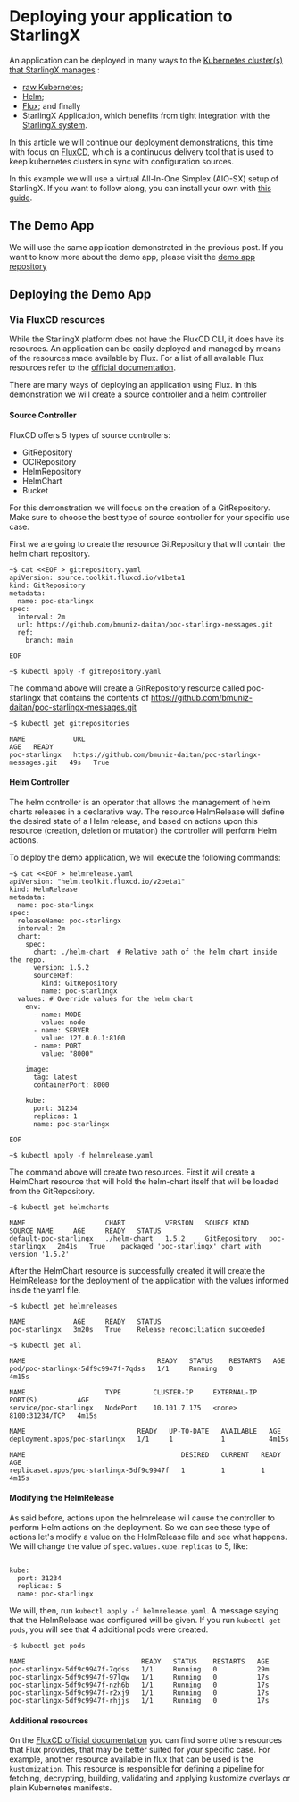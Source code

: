 # Deploying your application to StarlingX

An application can be deployed in many ways to the 
[Kubernetes cluster(s) that StarlingX manages](https://docs.starlingx.io/operations/k8s_cluster.html)
:

- [raw Kubernetes](https://kubernetes.io/docs/tutorials/kubernetes-basics/deploy-app/deploy-intro/);
- [Helm](https://helm.sh/docs/intro/using_helm/#helm-install-installing-a-package);
- [Flux](https://fluxcd.io/); and finally
- StarlingX Application, which benefits from tight integration with the
  [StarlingX system](https://opendev.org/starlingx/config).

In this article we will continue our deployment demonstrations, this time with
focus on [FluxCD](https://fluxcd.io/), which is a continuous delivery tool that
is used to keep kubernetes clusters in sync with configuration sources.

In this example we will use a virtual All-In-One Simplex (AIO-SX) setup of
StarlingX. If you want to follow along, you can install your own with
[this guide](https://docs.starlingx.io/deploy_install_guides/release/virtual/automated_install.html#dashboards).


## The Demo App

We will use the same application demonstrated in the previous post. If you want
to know more about the demo app, please visit the
[demo app repository](https://github.com/bmuniz-daitan/poc-starlingx-messages)


## Deploying the Demo App

### Via FluxCD resources

While the StarlingX platform does not have the FluxCD CLI, it does have its
resources. An application can be easily deployed and managed by means of the
resources made available by Flux. For a list of all available Flux resources
refer to the [official documentation](https://fluxcd.io/flux/components/).


There are many ways of deploying an application using Flux. In this demonstration
we will create a source controller and a helm controller

#### Source Controller

FluxCD offers 5 types of source controllers:

- GitRepository
- OCIRepository
- HelmRepository
- HelmChart
- Bucket

For this demonstration we will focus on the creation of a GitRepository. Make
sure to choose the best type of source controller for your specific use case.

First we are going to create the resource GitRepository that will contain the
helm chart repository.

```shell
~$ cat <<EOF > gitrepository.yaml
apiVersion: source.toolkit.fluxcd.io/v1beta1
kind: GitRepository
metadata:
  name: poc-starlingx
spec:
  interval: 2m
  url: https://github.com/bmuniz-daitan/poc-starlingx-messages.git
  ref: 
    branch: main

EOF

~$ kubectl apply -f gitrepository.yaml
```

The command above will create a GitRepository resource called poc-starlingx that
contains the contents of https://github.com/bmuniz-daitan/poc-starlingx-messages.git

```shell
~$ kubectl get gitrepositories

NAME            URL                                                           AGE   READY
poc-starlingx   https://github.com/bmuniz-daitan/poc-starlingx-messages.git   49s   True
```

#### Helm Controller

The helm controller is an operator that allows the management of helm charts
releases in a declarative way. The resource HelmRelease will define the desired
state of a Helm release, and based on actions upon this resource (creation,
deletion or mutation) the controller will perform Helm actions.

To deploy the demo application, we will execute the following commands:

```shell
~$ cat <<EOF > helmrelease.yaml
apiVersion: "helm.toolkit.fluxcd.io/v2beta1"
kind: HelmRelease
metadata:
  name: poc-starlingx
spec:
  releaseName: poc-starlingx
  interval: 2m
  chart:
    spec:
      chart: ./helm-chart  # Relative path of the helm chart inside the repo.
      version: 1.5.2
      sourceRef:
        kind: GitRepository
        name: poc-starlingx
  values: # Override values for the helm chart
    env:
      - name: MODE
        value: node
      - name: SERVER
        value: 127.0.0.1:8100
      - name: PORT
        value: "8000"

    image:
      tag: latest
      containerPort: 8000

    kube:
      port: 31234
      replicas: 1
      name: poc-starlingx

EOF

~$ kubectl apply -f helmrelease.yaml
```

The command above will create two resources. First it will create a HelmChart
resource that will hold the helm-chart itself that will be loaded from the
GitRepository. 

```shell
~$ kubectl get helmcharts

NAME                    CHART          VERSION   SOURCE KIND     SOURCE NAME     AGE     READY   STATUS
default-poc-starlingx   ./helm-chart   1.5.2     GitRepository   poc-starlingx   2m41s   True    packaged 'poc-starlingx' chart with version '1.5.2'

```

After the HelmChart resource is successfully created it will
create the HelmRelease for the deployment of the application with the values
informed inside the yaml file.

```shell
~$ kubectl get helmreleases

NAME            AGE     READY   STATUS
poc-starlingx   3m20s   True    Release reconciliation succeeded
```

```shell
~$ kubectl get all

NAME                                 READY   STATUS    RESTARTS   AGE
pod/poc-starlingx-5df9c9947f-7qdss   1/1     Running   0          4m15s

NAME                    TYPE        CLUSTER-IP     EXTERNAL-IP   PORT(S)          AGE
service/poc-starlingx   NodePort    10.101.7.175   <none>        8100:31234/TCP   4m15s

NAME                            READY   UP-TO-DATE   AVAILABLE   AGE
deployment.apps/poc-starlingx   1/1     1            1           4m15s

NAME                                       DESIRED   CURRENT   READY   AGE
replicaset.apps/poc-starlingx-5df9c9947f   1         1         1       4m15s

```

#### Modifying the HelmRelease

As said before, actions upon the helmrelease will cause the controller to
perform Helm actions on the deployment. So we can see these type of actions let's
modify a value on the HelmRelease file and see what happens. We will change the
value of `spec.values.kube.replicas` to 5, like:

```shell

kube:
  port: 31234
  replicas: 5
  name: poc-starlingx

```
We will, then, run `kubectl apply -f helmrelease.yaml`. A message saying that the
HelmRelease was configured will be given. If you run `kubectl get pods`, you will see that 4
additional pods were created.

```shell
~$ kubectl get pods

NAME                             READY   STATUS    RESTARTS   AGE
poc-starlingx-5df9c9947f-7qdss   1/1     Running   0          29m
poc-starlingx-5df9c9947f-97lqw   1/1     Running   0          17s
poc-starlingx-5df9c9947f-nzh6b   1/1     Running   0          17s
poc-starlingx-5df9c9947f-r2xj9   1/1     Running   0          17s
poc-starlingx-5df9c9947f-rhjjs   1/1     Running   0          17s

```

#### Additional resources

On the [FluxCD official documentation](https://fluxcd.io/flux/) you can find
some others resources that Flux provides, that may be better suited for your
specific case. For example, another resource available in flux that can be used
is the `kustomization`. This resource is responsible for defining a pipeline
for fetching, decrypting, building, validating and applying kustomize overlays
or plain Kubernetes manifests.
